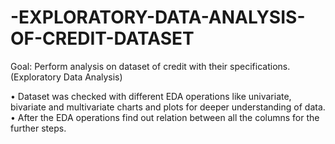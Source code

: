 # -EXPLORATORY-DATA-ANALYSIS-OF-CREDIT-DATASET
Goal: Perform analysis on dataset of credit with their specifications.(Exploratory Data Analysis)


•	Dataset was checked with different EDA operations like univariate, bivariate and multivariate charts and plots for deeper understanding of data.
•	After the EDA operations find out relation between all the columns for the further steps.
